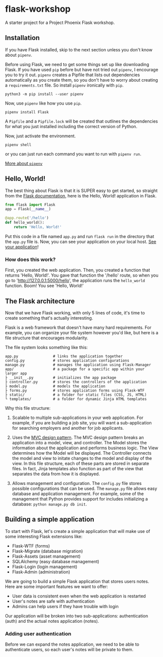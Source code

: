 # flask-workshop
A starter project for a Project Phoenix Flask workshop.

## Installation

If you have Flask installed, skip to the next section unless you don't know
about `pipenv`.

Before using Flask, we need to get some things set up like downloading Flask. If
you have used `pip` before but have not tried out `pipenv`, I encourage you to
try it out. `pipenv` creates a Pipfile that lists out dependencies automatically
as you create them, so you don't have to worry about creating a `requirements.txt`
file. So install `pipenv` ironically with `pip`.

```
python3 -m pip install --user pipenv
```

Now, use `pipenv` like how you use `pip`.

```
pipenv install Flask
```

A `Pipfile` and a `Pipfile.lock` will be created that outlines the dependencies
for what you just installed including the correct version of Python.

Now, just activate the environment.

```
pipenv shell
``` 

or you can just run each
command you want to run with `pipenv run`.

[More about `pipenv`](https://docs.python-guide.org/dev/virtualenvs/)

## Hello, World!

The best thing about Flask is that it is SUPER easy to get started, so straight
from the [Flask documentation](https://flask.palletsprojects.com/en/1.1.x/quickstart/), here is the Hello, World! application in Flask.

```python
from flask import Flask
app = Flask(__name__)

@app.route('/hello')
def hello_world():
    return 'Hello, World!'
```

Put this code in a file named `app.py` and run `flask run` in the directory that
the `app.py` file is. Now, you can see your application on your local host.
[See your application](http://127.0.0.1:5000/hello)!

### How does this work?

First, you created the web application. Then, you created a function that
returns 'Hello, World!'. You gave that function the '/hello' route, so when
you go to 'http://127.0.0.1:5000/hello', the application runs the `hello_world`
function. Boom! You see 'Hello, World!'

## The Flask architecture

Now that we have Flask working, with only 5 lines of code, it's time to create
something that's actually interesting.

Flask is a web framework that doesn't have many hard requirements. For example,
you can organize your file system however you'd like, but here is a file
structure that encourages modularity.

The file system looks something like this:

```
app.py                # links the application together
config.py             # stores application configurations
manage.py             # manages the application using Flask-Manager
app/                  # a package for a specific app within your larger app
├ __init__.py         # initializes the app package
├ controller.py       # stores the controllers of the application 
├ model.py            # models the application
├ forms.py            # stores application forms using Flask-WTF
├ static/             # a folder for static files (CSS, JS, HTML)
└ templates/          # a folder for dynamic Jinja HTML templates
```

Why this file structure:

1. Scalable to multiple sub-applications in your web application. For example,
if you are building a job site, you will want a sub-application for searching
employers and another for job applicants.

2. Uses the [MVC design pattern](https://www.geeksforgeeks.org/mvc-design-pattern/).
The MVC design pattern breaks an application into a model, view, and controller.
The Model stores the information about the application and performs business
logic. The View determines how the Model will be displayed. The Controller
connects the model and view to initate changes to the model and display of the
view. In this file structure, each of these parts are stored in separate files.
In fact, Jinja templates also function as part of the view that separates the
data from how it is displayed.

3. Allows management and configuration. The `config.py` file stores possible
configurations that can be used. The `manage.py` file allows easy database and
application management. For example, some of the management that Python provides
support for includes initializing a database: `python manage.py db init`.

## Building a simple application

To start with Flask, let's create a simple application that will make use of
some interesting Flask extensions like:
- Flask-WTF (forms)
- Flask-Migrate (database migration)
- Flask-Assets (asset management)
- SQLAlchemy (easy database management)
- Flask-Login (login management)
- Flask-Admin (administration)

We are going to build a simple Flask application that stores users notes. Here
are some important features we want to offer:
- User data is consistent even when the web application is restarted
- User's notes are safe with authentication
- Admins can help users if they have trouble with login

Our application will be broken into two sub-applications: authentication (auth)
and the actual notes application (notes).

### Adding user authentication

Before we can expand the notes application, we need to be able to authenticate
users, so each user's notes will be private to them.